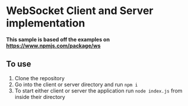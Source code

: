 # WebSocket Client and Server implementation

**This sample is based off the examples on https://www.npmjs.com/package/ws**

## To use

1. Clone the repository
2. Go into the client or server directory and run `npm i`
3. To start either client or server the application run `node index.js` from inside their directory

